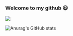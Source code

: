 ### Welcome to my github 😃
<img src="https://img.shields.io/badge/Instagram-E4405F?style=flat-square&logo=seonghyeoklogoColor=white&link=https://www.instagram.com/s_201802"/></a>


![Anurag's GitHub stats](https://github-readme-stats.vercel.app/api?username=Choi-Seong-Hyeok&show_icons=true&theme=yeblu)


